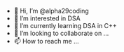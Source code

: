- 👋 Hi, I’m @alpha29coding
- 👀 I’m interested in DSA
- 🌱 I’m currently learning DSA in C++
- 💞️ I’m looking to collaborate on ...
- 📫 How to reach me ...

<!---
alpha29coding/alpha29coding is a ✨ special ✨ repository because its `README.md` (this file) appears on your GitHub profile.
You can click the Preview link to take a look at your changes.
--->
